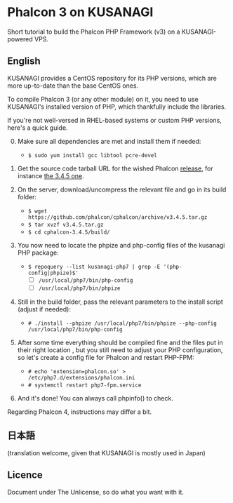 # Phalcon 3 on KUSANAGI
Short tutorial to build the Phalcon PHP Framework (v3) on a KUSANAGI-powered VPS.

## English
KUSANAGI provides a CentOS repository for its PHP versions, which are more up-to-date than the base CentOS ones.

To compile Phalcon 3 (or any other module) on it, you need to use KUSANAGI's installed version of PHP, which thankfully include the libraries.

If you're not well-versed in RHEL-based systems or custom PHP versions, here's a quick guide.

0. Make sure all dependencies are met and install them if needed:
    * `$ sudo yum install gcc libtool pcre-devel`
1. Get the source code tarball URL for the wished Phalcon [release](https://github.com/phalcon/cphalcon/releases), for instance [the 3.4.5 one](https://github.com/phalcon/cphalcon/releases/tag/v3.4.5).
2. On the server, download/uncompress the relevant file and go in its build folder:
    * `$ wget https://github.com/phalcon/cphalcon/archive/v3.4.5.tar.gz`
    * `$ tar xvzf v3.4.5.tar.gz`
    * `$ cd cphalcon-3.4.5/build/`
3. You now need to locate the phpize and php-config files of the kusanagi PHP package:
    * `$ repoquery --list kusanagi-php7 | grep -E '(php-config|phpize)$'`
        * [ ] `/usr/local/php7/bin/php-config`
        * [ ] `/usr/local/php7/bin/phpize`
4. Still in the build folder, pass the relevant parameters to the install script (adjust if needed):
    * `# ./install --phpize /usr/local/php7/bin/phpize --php-config /usr/local/php7/bin/php-config`
5. After some time everything should be compiled fine and the files put in their right location ,
   but you still need to adjust your PHP configuration, so let's create a config file for Phalcon and restart PHP-FPM:

    * `# echo 'extension=phalcon.so' > /etc/php7.d/extensions/phalcon.ini`
    * `# systemctl restart php7-fpm.service`

8. And it's done! You can always call phpinfo() to check.

Regarding Phalcon 4, instructions may differ a bit.


## 日本語

(translation welcome, given that KUSANAGI is mostly used in Japan)


## Licence
Document under The Unlicense, so do what you want with it.
